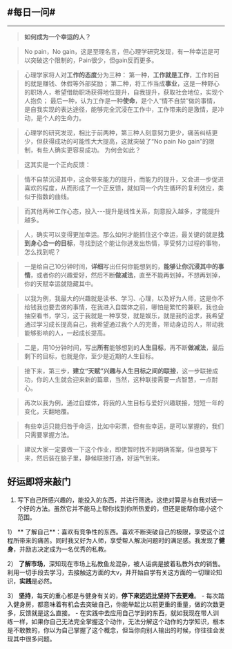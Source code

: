 #每日一问# 
----
<!-- toc -->
-----

>**如何成为一个幸运的人？**

>No pain，No gain，这是至理名言，但心理学研究发现，有一种幸运是可以突破这个限制的，Pain很少，但gain反而更多。

>心理学家将人对**工作的态度**分为三种：
第一种，**工作就是工作**，工作的目的就是赚钱、休假等外部奖励；
第二种，将工作当成**事业**，这是一种野心的职场人，希望借助职场获得地位提升，自我提升，获取社会地位，实现个人抱负；
最后一种，认为工作是一种**使命**，是个人“情不自禁”做的事情，是自我实现的表达途径，能够完全沉浸在工作中，工作带来的是激情，是冲动，是个人的生命力。

>心理学的研究发现，相比于前两种，第三种人刻意努力更少，痛苦纠结更少，但获得成功的可能性大大提高，这就突破了“No pain No gain”的限制，有些人确实更容易成功。
为何会如此？

>这其实是一个正向反馈：

>情不自禁沉浸其中，这会带来能力的提升，而能力的提升，又会进一步促进喜欢的程度，从而形成了一个正反馈，就如同一个内生循环的复利效应，类似于指数的曲线。

>而其他两种工作心态，投入---提升是线性关系，刻意投入越多，才能提升越多。

>人，确实可以变得更加幸运。那么如何才能抓住这个幸运，最关键的就是**找到身心合一的目标**，寻找到这个能让你迸发出热情，享受努力过程的事物，怎么找到呢？

>一是给自己10分钟时间，**详细**写出任何你能想到的，**能够让你沉浸其中的事情**，或者你的兴趣爱好，然后不断**做减法**，直至不能再划掉，不想再划掉，你的天赋幸运就隐藏其中。

>以我为例，我最大的兴趣就是读书、学习、心理，以及好为人师，这是你不给钱我也要去做的事情，在我进入自媒体之前，哪怕是繁忙的兼职，我也会抽空看书，学习，这于我就是一种享受，就是娱乐，就是我的追求，我希望通过学习成长提高自己，我希望通过我个人的完善，带动身边的人，带动我能够影响的人，一起成长提高。

>二是，用10分钟时间，写出**所有**能够想到的**人生目标**，再不断**做减法**，最后剩下的目标，也就是你，至少是近期的人生目标。

>接下来，第三步，**建立“天赋”兴趣与人生目标之间的联接**，这一步联接成功，你的人生就会迎来新的篇章，当然，这种联接需要一点智慧，一点耐心。

>再次以我为例，通过自媒体，将我的人生目标与爱好兴趣联接，短短一年的变化，天翻地覆。

>有些幸运只能归咎于命运，比如中彩票，但有些幸运，是可以掌握的，我们只需要掌握方法。

>建议大家一定要做一下这个作业，即使暂时找不到明确答案，但也要写下来，然后装在脑子里，静候联接打通，好运气到来。

## 好运即将来敲门 ## 
1. 写下自己所感兴趣的，能投入的东西，并进行筛选，这绝对算是与自我对话一个好的方法。虽然它并不能马上帮你找到你所热爱的，但还是能帮你缩小这个范围。
 
 1）  ** 了解自己**：喜欢有竞争性的东西。喜欢不断突破自己的极限，享受这个过程所带来的痛苦。同时我又好为人师，享受帮人解决问题时的满足感。我发现了**健身**，并励志决定成为一名优秀的私教。
 
 2） **了解市场**，深知现在市场上私教鱼龙混杂，被人诟病是披着私教外衣的销售。利用一切手段去学习，去接触这方面的大v，并开始自学有关这方面的一切理论知识，**实践**是必然。
 
 3） **坚持**，每天的重心都是与健身有关的，**停下来远远比坚持下去更难**。
    - 每次踏入健身房，都意味着有机会去突破自己，你能举起比以前更重的重量，做的次数更多，反馈就是这么直接。
    - 在实践中去应用自己学到的东西，就如我现在带人训练一样，如果你自己无法完全掌握这个动作，无法分解这个动作的力学知识，根本是不敢教的，你以为自己掌握了这个概念，但当你向别人输出的时候，你往往会发现其中很多问题。


















